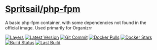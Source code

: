 [hub]: https://hub.docker.com/r/spritsail/php-fpm
[git]: https://github.com/spritsail/php-fpm
[drone]: https://drone.spritsail.io/spritsail/php-fpm
[mbdg]: https://microbadger.com/images/spritsail/php-fpm

# [Spritsail/php-fpm][hub]

A basic php-fpm container, with some dependencies not found in the official image. Used primarily for Organizrr

[![Layers](https://api.spritsail.io/badge/image/spritsail/php-fpm.svg)][mbdg]
[![Latest Version](https://api.spritsail.io/badge/version/spritsail/php-fpm.svg)][hub]
[![Git Commit](https://images.microbadger.com/badges/commit/spritsail/php-fpm.svg)][git]
[![Docker Pulls](https://api.spritsail.io/badge/pulls/spritsail/php-fpm.svg)][hub]
[![Docker Stars](https://api.spritsail.io/badge/stars/spritsail/php-fpm.svg)][hub]
[![Build Status](https://drone.spritsail.io/api/badges/spritsail/php-fpm/status.svg)][drone]
[![Last Build](https://api.spritsail.io/badge/lastbuild/spritsail/php-fpm.svg)][hub]

